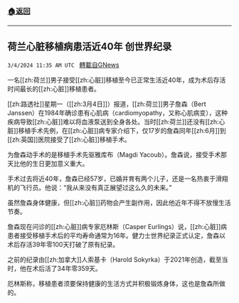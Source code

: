 ###  [:house:返回](README.md)
---


## 荷兰心脏移植病患活近40年 创世界纪录
`3/4/2024 11:35 AM UTC ` [轉載自GNews](https://gnews.org/articles/2363524)

一名[[zh:荷兰]]男子接受[[zh:心脏]]移植至今已正常生活近40年，成为术后存活时间最长的[[zh:心脏]]移植患者。

[[zh:路透社]]星期一（[[zh:3月4日]]）报道，[[zh:荷兰]]男子詹森（Bert Janssen）在1984年确诊患有心肌病（cardiomyopathy，又称心肌病变），这种疾病导致[[zh:心脏]]难以将血液泵送到全身各处。当时[[zh:荷兰]]还没有[[zh:心脏]]移植手术先例，在[[zh:心脏]]病专家介绍下，仅17岁的詹森同年[[zh:6月]]到[[zh:英国]]医院接受了[[zh:心脏]]移植手术。

为詹森动手术的是移植手术先驱雅库布（Magdi Yacoub）。詹森说，接受手术那天比他的生日更加意义重大。

手术过去将近40年，詹森已经57岁，已婚并育有两个儿子，还是一名热衷于滑翔机的飞行员。他说：“我从来没有真正展望过这么久的未来。”

虽然詹森身体健康，但[[zh:心脏]]药物会产生副作用，因此他近年不得不放慢生活节奏。

詹森现在问诊的[[zh:心脏]]病专家厄林斯（Casper Eurlings）说，[[zh:心脏]]病患者接受移植手术后的平均寿命通常为16年。健力士世界纪录正式认定，詹森以术后存活39年零100天打破了原有纪录。

之前的纪录由[[zh:加拿大]]人索基卡（Harold Sokyrka）于2021年创造，截至当时，他在术后活了34年零359天。

厄林斯称，移植患者须要保持健康的生活方式并积极锻炼身体，这也是詹森所做的。
